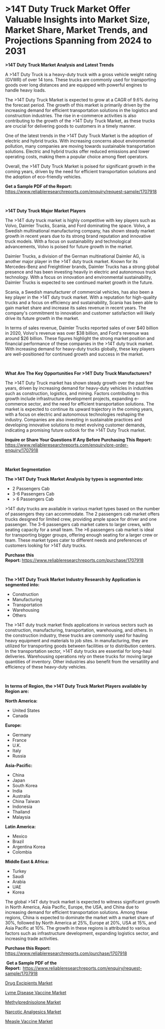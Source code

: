 <p><h1>>14T Duty Truck Market Offer Valuable Insights into Market Size, Market Share, Market Trends, and Projections Spanning from 2024 to 2031</h1></p><p><strong>>14T Duty Truck Market Analysis and Latest Trends</strong></p>
<p><p>A >14T Duty Truck is a heavy-duty truck with a gross vehicle weight rating (GVWR) of over 14 tons. These trucks are commonly used for transporting goods over long distances and are equipped with powerful engines to handle heavy loads.</p><p>The >14T Duty Truck Market is expected to grow at a CAGR of 9.6% during the forecast period. The growth of this market is primarily driven by the increasing demand for efficient transportation solutions in the logistics and construction industries. The rise in e-commerce activities is also contributing to the growth of the >14T Duty Truck Market, as these trucks are crucial for delivering goods to customers in a timely manner.</p><p>One of the latest trends in the >14T Duty Truck Market is the adoption of electric and hybrid trucks. With increasing concerns about environmental pollution, many companies are moving towards sustainable transportation solutions. Electric and hybrid trucks offer reduced emissions and lower operating costs, making them a popular choice among fleet operators.</p><p>Overall, the >14T Duty Truck Market is poised for significant growth in the coming years, driven by the need for efficient transportation solutions and the adoption of eco-friendly vehicles.</p></p>
<p><strong>Get a Sample PDF of the Report:&nbsp;</strong> <a href="https://www.reliableresearchreports.com/enquiry/request-sample/1707918">https://www.reliableresearchreports.com/enquiry/request-sample/1707918</a></p>
<p>&nbsp;</p>
<p><strong>>14T Duty Truck Major Market Players</strong></p>
<p><p>The >14T duty truck market is highly competitive with key players such as Volvo, Daimler Trucks, Scania, and Ford dominating the space. Volvo, a Swedish multinational manufacturing company, has shown steady market growth in recent years due to its strong brand reputation and innovative truck models. With a focus on sustainability and technological advancements, Volvo is poised for future growth in the market.</p><p>Daimler Trucks, a division of the German multinational Daimler AG, is another major player in the >14T duty truck market. Known for its Mercedes-Benz and Freightliner brands, Daimler Trucks has a strong global presence and has been investing heavily in electric and autonomous truck technology. With a focus on innovation and environmental sustainability, Daimler Trucks is expected to see continued market growth in the future.</p><p>Scania, a Swedish manufacturer of commercial vehicles, has also been a key player in the >14T duty truck market. With a reputation for high-quality trucks and a focus on efficiency and sustainability, Scania has been able to gain market share and increase its sales revenue in recent years. The company's commitment to innovation and customer satisfaction will likely drive its future growth in the market.</p><p>In terms of sales revenue, Daimler Trucks reported sales of over $40 billion in 2020, Volvo's revenue was over $38 billion, and Ford's revenue was around $26 billion. These figures highlight the strong market position and financial performance of these companies in the >14T duty truck market. With increasing demand for heavy-duty trucks globally, these key players are well-positioned for continued growth and success in the market.</p></p>
<p>&nbsp;</p>
<p><strong>What Are The Key Opportunities For >14T Duty Truck Manufacturers?</strong></p>
<p><p>The >14T Duty Truck market has shown steady growth over the past few years, driven by increasing demand for heavy-duty vehicles in industries such as construction, logistics, and mining. Factors contributing to this growth include infrastructure development projects, expanding e-commerce sector, and the need for efficient transportation solutions. The market is expected to continue its upward trajectory in the coming years, with a focus on electric and autonomous technologies reshaping the industry. Companies are also investing in sustainable practices and developing innovative solutions to meet evolving customer demands, indicating a promising future outlook for the >14T Duty Truck market.</p></p>
<p><strong>Inquire or Share Your Questions If Any Before Purchasing This Report:</strong> <a href="https://www.reliableresearchreports.com/enquiry/pre-order-enquiry/1707918">https://www.reliableresearchreports.com/enquiry/pre-order-enquiry/1707918</a></p>
<p>&nbsp;</p>
<p><strong>Market Segmentation</strong></p>
<p><strong>The >14T Duty Truck Market Analysis by types is segmented into:</strong></p>
<p><ul><li>2 Passengers Cab</li><li>3-6 Passengers Cab</li><li>> 6 Passengers Cab</li></ul></p>
<p><p>>14T duty trucks are available in various market types based on the number of passengers they can accommodate. The 2 passengers cab market offers trucks designed for limited crew, providing ample space for driver and one passenger. The 3-6 passengers cab market caters to larger crews, with seating capacity for a small team. The >6 passengers cab market is ideal for transporting bigger groups, offering enough seating for a larger crew or team. These market types cater to different needs and preferences of customers looking for >14T duty trucks.</p></p>
<p><strong>Purchase this Report:&nbsp;</strong><a href="https://www.reliableresearchreports.com/purchase/1707918">https://www.reliableresearchreports.com/purchase/1707918</a></p>
<p>&nbsp;</p>
<p><strong>The >14T Duty Truck Market Industry Research by Application is segmented into:</strong></p>
<p><ul><li>Construction</li><li>Manufacturing</li><li>Transportation</li><li>Warehousing</li><li>Others</li></ul></p>
<p><p>The >14T duty truck market finds applications in various sectors such as construction, manufacturing, transportation, warehousing, and others. In the construction industry, these trucks are commonly used for hauling heavy equipment and materials to job sites. In manufacturing, they are utilized for transporting goods between facilities or to distribution centers. In the transportation sector, >14T duty trucks are essential for long-haul deliveries. Warehousing operations rely on these trucks for moving large quantities of inventory. Other industries also benefit from the versatility and efficiency of these heavy-duty vehicles.</p></p>
<p>&nbsp;</p>
<p><strong>In terms of Region, the >14T Duty Truck Market Players available by Region are:</strong></p>
<p>
    <p> <strong> North America: </strong>
        <ul>
            <li>United States</li>
            <li>Canada</li>
        </ul>
        </p> 
    <p> <strong> Europe: </strong>
        <ul>
            <li>Germany</li>
            <li>France</li>
            <li>U.K.</li>
            <li>Italy</li>
            <li>Russia</li>
        </ul>
        </p> 
    <p> <strong> Asia-Pacific: </strong>
        <ul>
            <li>China</li>
            <li>Japan</li>
            <li>South Korea</li>
            <li>India</li>
            <li>Australia</li>
            <li>China Taiwan</li>
            <li>Indonesia</li>
            <li>Thailand</li>
            <li>Malaysia</li>
        </ul>
        </p> 
    <p> <strong> Latin America: </strong>
        <ul>
            <li>Mexico</li>
            <li>Brazil</li>
            <li>Argentina Korea</li>
            <li>Colombia</li>
        </ul>
        </p> 
    <p> <strong> Middle East & Africa: </strong>
        <ul>
            <li>Turkey</li>
            <li>Saudi</li>
            <li>Arabia</li>
            <li>UAE</li>
            <li>Korea</li>
        </ul>
    </p>
    </p>
<p><p>The global >14T duty truck market is expected to witness significant growth in North America, Asia Pacific, Europe, the USA, and China due to increasing demand for efficient transportation solutions. Among these regions, China is expected to dominate the market with a market share of 30%, followed by North America at 25%, Europe at 20%, USA at 15%, and Asia Pacific at 10%. The growth in these regions is attributed to various factors such as infrastructure development, expanding logistics sector, and increasing trade activities.</p></p>
<p><strong>Purchase this Report: </strong><a href="https://www.reliableresearchreports.com/purchase/1707918">https://www.reliableresearchreports.com/purchase/1707918</a></p>
<p>&nbsp;<strong>Get a Sample PDF of the Report:&nbsp;&nbsp;</strong><a href="https://www.reliableresearchreports.com/enquiry/request-sample/1707918">https://www.reliableresearchreports.com/enquiry/request-sample/1707918</a></p>
<p><strong></strong></p>
<p><p><a href="https://medium.com/@shirleygreene26/drug-excipients-market-outlook-industry-overview-and-forecast-2024-to-2031-b12b0bdae714">Drug Excipients Market</a></p><p><a href="https://medium.com/@emilyarnold76/lyme-disease-vaccine-market-size-market-outlook-and-market-forecast-2024-to-2031-1b140fd55257">Lyme Disease Vaccine Market</a></p><p><a href="https://medium.com/@ameliahaleyi77567/methylprednisolone-market-exploring-market-share-market-trends-and-future-growth-6daf6c61cc16">Methylprednisolone Market</a></p><p><a href="https://medium.com/@shanieprice69879/narcotic-analgesics-nbsp-market-focuses-on-market-share-size-and-projected-forecast-till-2031-592278fdc3c9">Narcotic Analgesics Market</a></p><p><a href="https://medium.com/@emilyarnold76/decoding-measle-vaccine-market-metrics-market-share-trends-and-growth-patterns-f4b0535b269e">Measle Vaccine Market</a></p></p>